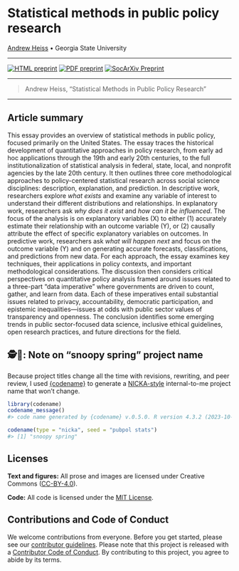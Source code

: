 # Statistical methods in public policy research


<!-- README.md is generated from README.qmd. Please edit that file -->

[Andrew Heiss](https://www.andrewheiss.com) • Georgia State University

------------------------------------------------------------------------

<!-- badges: start -->

[![HTML preprint](https://img.shields.io/badge/HTML%20preprint-FF851B.png)](https://stats.andrewheiss.com/snoopy-spring/) [![PDF preprint](https://img.shields.io/badge/PDF%20preprint-3D9970.png)](https://stats.andrewheiss.com/snoopy-spring/heiss-statistics-public-policy.pdf) [![SocArXiv Preprint](https://img.shields.io/badge/SocArXiv%20preprint-10.31235%2Fosf.io%2Fcwymb__v2-blue)](https://doi.org/10.31235/osf.io/cwymb_v2)
<!-- badges: end -->

------------------------------------------------------------------------

> Andrew Heiss, “Statistical Methods in Public Policy Research”

------------------------------------------------------------------------

## Article summary

This essay provides an overview of statistical methods in public policy, focused primarily on the United States. The essay traces the historical development of quantitative approaches in policy research, from early ad hoc applications through the 19th and early 20th centuries, to the full institutionalization of statistical analysis in federal, state, local, and nonprofit agencies by the late 20th century. It then outlines three core methodological approaches to policy-centered statistical research across social science disciplines: description, explanation, and prediction. In descriptive work, researchers explore *what exists* and examine any variable of interest to understand their different distributions and relationships. In explanatory work, researchers ask *why does it exist* and *how can it be influenced*. The focus of the analysis is on explanatory variables (X) to either (1) accurately estimate their relationship with an outcome variable (Y), or (2) causally attribute the effect of specific explanatory variables on outcomes. In predictive work, researchers ask *what will happen next* and focus on the outcome variable (Y) and on generating accurate forecasts, classifications, and predictions from new data. For each approach, the essay examines key techniques, their applications in policy contexts, and important methodological considerations. The discussion then considers critical perspectives on quantitative policy analysis framed around issues related to a three-part “data imperative” where governments are driven to count, gather, and learn from data. Each of these imperatives entail substantial issues related to privacy, accountability, democratic participation, and epistemic inequalities—issues at odds with public sector values of transparency and openness. The conclusion identifies some emerging trends in public sector-focused data science, inclusive ethical guidelines, open research practices, and future directions for the field.

## 🕵️🌸: Note on “snoopy spring” project name

Because project titles change all the time with revisions, rewriting, and peer review, I used [{codename}](http://svmiller.com/codename/) to generate a [NICKA-style](https://www.designation-systems.net/usmilav/codenames.html) internal-to-me project name that won’t change.

``` r
library(codename)
codename_message()
#> code name generated by {codename} v.0.5.0. R version 4.3.2 (2023-10-31).

codename(type = "nicka", seed = "pubpol stats")
#> [1] "snoopy spring"
```

## Licenses

**Text and figures:** All prose and images are licensed under Creative Commons ([CC-BY-4.0](http://creativecommons.org/licenses/by/4.0/)).

**Code:** All code is licensed under the [MIT License](LICENSE.md).

## Contributions and Code of Conduct

We welcome contributions from everyone. Before you get started, please see our [contributor guidelines](CONTRIBUTING.md). Please note that this project is released with a [Contributor Code of Conduct](https://contributor-covenant.org/version/2/0/CODE_OF_CONDUCT.html). By contributing to this project, you agree to abide by its terms.
